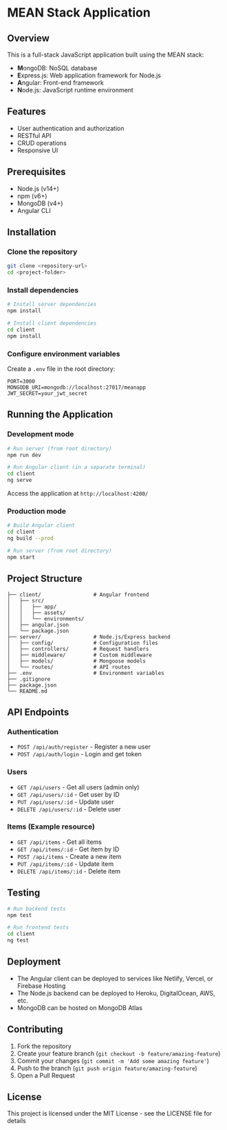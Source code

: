 # MEAN Stack Application

## Overview
This is a full-stack JavaScript application built using the MEAN stack:
- **M**ongoDB: NoSQL database
- **E**xpress.js: Web application framework for Node.js
- **A**ngular: Front-end framework
- **N**ode.js: JavaScript runtime environment

## Features
- User authentication and authorization
- RESTful API
- CRUD operations
- Responsive UI

## Prerequisites
- Node.js (v14+)
- npm (v6+)
- MongoDB (v4+)
- Angular CLI

## Installation

### Clone the repository
```bash
git clone <repository-url>
cd <project-folder>
```

### Install dependencies
```bash
# Install server dependencies
npm install

# Install client dependencies
cd client
npm install
```

### Configure environment variables
Create a `.env` file in the root directory:
```
PORT=3000
MONGODB_URI=mongodb://localhost:27017/meanapp
JWT_SECRET=your_jwt_secret
```

## Running the Application

### Development mode
```bash
# Run server (from root directory)
npm run dev

# Run Angular client (in a separate terminal)
cd client
ng serve
```

Access the application at `http://localhost:4200/`

### Production mode
```bash
# Build Angular client
cd client
ng build --prod

# Run server (from root directory)
npm start
```

## Project Structure
```
├── client/                 # Angular frontend
│   ├── src/
│   │   ├── app/
│   │   ├── assets/
│   │   └── environments/
│   ├── angular.json
│   └── package.json
├── server/                 # Node.js/Express backend
│   ├── config/             # Configuration files
│   ├── controllers/        # Request handlers
│   ├── middleware/         # Custom middleware
│   ├── models/             # Mongoose models
│   └── routes/             # API routes
├── .env                    # Environment variables
├── .gitignore
├── package.json
└── README.md
```

## API Endpoints

### Authentication
- `POST /api/auth/register` - Register a new user
- `POST /api/auth/login` - Login and get token

### Users
- `GET /api/users` - Get all users (admin only)
- `GET /api/users/:id` - Get user by ID
- `PUT /api/users/:id` - Update user
- `DELETE /api/users/:id` - Delete user

### Items (Example resource)
- `GET /api/items` - Get all items
- `GET /api/items/:id` - Get item by ID
- `POST /api/items` - Create a new item
- `PUT /api/items/:id` - Update item
- `DELETE /api/items/:id` - Delete item

## Testing
```bash
# Run backend tests
npm test

# Run frontend tests
cd client
ng test
```

## Deployment
- The Angular client can be deployed to services like Netlify, Vercel, or Firebase Hosting
- The Node.js backend can be deployed to Heroku, DigitalOcean, AWS, etc.
- MongoDB can be hosted on MongoDB Atlas

## Contributing
1. Fork the repository
2. Create your feature branch (`git checkout -b feature/amazing-feature`)
3. Commit your changes (`git commit -m 'Add some amazing feature'`)
4. Push to the branch (`git push origin feature/amazing-feature`)
5. Open a Pull Request

## License
This project is licensed under the MIT License - see the LICENSE file for details
